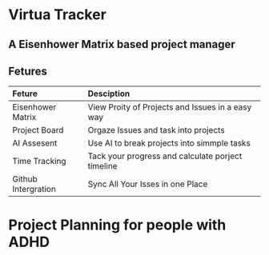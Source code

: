# Virtua Tracker

## A Eisenhower Matrix based project manager

## Fetures

| Feture                    | Desciption                                       |
| :------------------------ | :----------------------------------------------- |
| Eisenhower Matrix         | View Proity of Projects and Issues in a easy way |
| Project Board             | Orgaze Issues and task into projects             |
| AI Assesent               | Use AI to break projects into simmple tasks      |
| Time Tracking              | Tack your progress and calculate porject timeline           |
| Github Intergration       | Sync All Your Isses in one Place                 |

# Project Planning for people with ADHD

